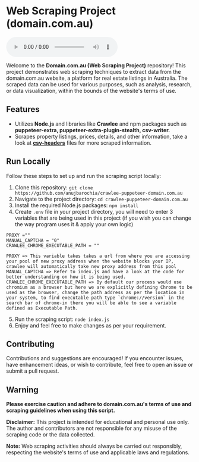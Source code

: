 
# Web Scraping Project (domain.com.au)



![GitHub last commit](https://img.shields.io/github/last-commit/anujbarochia/crawlee-puppeteer-domain.com.au)


Welcome to the **Domain.com.au (Web Scraping Project)** repository! This project demonstrates web scraping techniques to extract data from the domain.com.au website, a platform for real estate listings in Australia. The scraped data can be used for various purposes, such as analysis, research, or data visualization, within the bounds of the website's terms of use.

## Features

- Utilizes **Node.js** and libraries like **Crawlee** and npm packages such as **puppeteer-extra, puppeteer-extra-plugin-stealth, csv-writer.**
- Scrapes property listings, prices, details, and other information, take a look at  [**csv-headers**](https://github.com/anujbarochia/crawlee-puppeteer-domain.com.au/blob/master/csv-headers.js) files for more scraped information.


## Run Locally

Follow these steps to set up and run the scraping script locally:

1. Clone this repository: `git clone https://github.com/anujbarochia/crawlee-puppeteer-domain.com.au`
2. Navigate to the project directory: `cd crawlee-puppeteer-domain.com.au`
3. Install the required Node.js packages: `npm install`
4. Create `.env` file in your project directory, you will need to enter 3 variables that are being used in this project (if you wish you can change the way program uses it & apply your own logic)
````
PROXY =""
MANUAL_CAPTCHA = "0"
CRAWLEE_CHROME_EXECUTABLE_PATH = ""
````
    PROXY => This variable takes takes a url from where you are accessing your pool of new proxy address when the website blocks your IP, crawlee will automatically take new proxy address from this pool
    MANUAL_CAPTCHA => Refer to index.js and have a look at the code for better understanding on how it is being used.
    CRAWLEE_CHROME_EXECUTABLE_PATH => By default our process would use chromium as a browser but here we are explicitly defining Chrome to be used as the browser, change the path address as per the location in your system, to find executable path type `chrome://version` in the search bar of chrome-in there you will be able to see a variable defined as Executable Path.

5. Run the scraping script: `node index.js`
6. Enjoy and feel free to make changes as per your requirement.




## Contributing

Contributions and suggestions are encouraged! If you encounter issues, have enhancement ideas, or wish to contribute, feel free to open an issue or submit a pull request.

## Warning 
**Please exercise caution and adhere to domain.com.au's terms of use and scraping guidelines when using this script.**

**Disclaimer:** This project is intended for educational and personal use only. The author and contributors are not responsible for any misuse of the scraping code or the data collected.

**Note:** Web scraping activities should always be carried out responsibly, respecting the website's terms of use and applicable laws and regulations.


